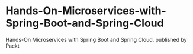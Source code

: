 # Hands-On-Microservices-with-Spring-Boot-and-Spring-Cloud
Hands-On Microservices with Spring Boot and Spring Cloud, published by Packt
